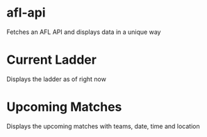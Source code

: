 # afl-api
Fetches an AFL API and displays data in a unique way

# Current Ladder
Displays the ladder as of right now

# Upcoming Matches
Displays the upcoming matches with teams, date, time and location
